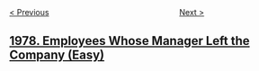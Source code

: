 <!--|This file generated by command(leetcode description); DO NOT EDIT.    |-->
<!--+----------------------------------------------------------------------+-->
<!--|@author    awesee <openset.wang@gmail.com>                           |-->
<!--|@link      https://github.com/awesee                                 |-->
<!--|@home      https://github.com/awesee/leetcode                        |-->
<!--+----------------------------------------------------------------------+-->

[< Previous](../number-of-ways-to-separate-numbers "Number of Ways to Separate Numbers")
　　　　　　　　　　　　　　　　
[Next >](../find-greatest-common-divisor-of-array "Find Greatest Common Divisor of Array")

## [1978. Employees Whose Manager Left the Company (Easy)](https://leetcode.com/problems/employees-whose-manager-left-the-company "")


